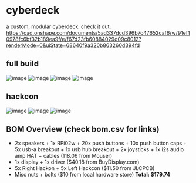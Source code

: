 # cyberdeck
a custom, modular cyberdeck. check it out: https://cad.onshape.com/documents/5ad337dcd396b7c47652caf6/w/91ef10978fc6bf32b189ea9f/e/f67d23fb60884029d09c8012?renderMode=0&uiState=68640f9a320b863260d394fd

## full build
![image](https://github.com/user-attachments/assets/aa61105c-f8df-49ea-834a-e42e797b967f)
![image](https://github.com/user-attachments/assets/1d8525b6-a4f4-48f5-8b3a-0216382a76f7)
![image](https://github.com/user-attachments/assets/f4e4fc6f-e804-46bc-810b-e4004be145e9)
![image](https://github.com/user-attachments/assets/981972ff-1a92-46f4-82df-5d1441e083f8)

## hackcon
![image](https://github.com/user-attachments/assets/9c81a487-59d1-4933-b3de-22ea88b54a77)
![image](https://github.com/user-attachments/assets/268e9b71-6c12-4526-96a5-6de9e7c8d4f2)
![image](https://github.com/user-attachments/assets/d5209906-c84b-46bd-8ef1-58d43f276ebf)

## BOM Overview (check bom.csv for links)
* 2x speakers + 1x RPi02w + 20x push buttons + 10x push button caps + 5x usb-a breakout + 1x usb hub breakout + 2x joysticks + 1x i2s audio amp HAT + cables (118.06 from Mouser)
* 1x display + 1x driver ($40.18 from BuyDisplay.com)
* 5x Right Hackon + 5x Left Hackcon ($11.50 from JLCPCB)
* Misc nuts + bolts ($10 from local hardware store)
**Total: $179.74**

